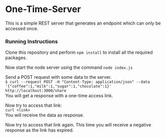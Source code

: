 # One-Time-Server
This is a simple REST server that generates an endpoint which can only be accessed once.  

### Running Instructions
Clone this repository and perform ```npm install``` to install all the required packages.  

Now start the node server using the command ```node index.js```  

Send a POST request with some data to the server.  
```$ curl --request POST -H "Content-Type: application/json" --data '{"coffee":1,"milk":1,"sugar":1,"chocolate":1}' http://localhost:3000/share```  
You will get a response with a one-time access link.  

Now try to access that link:  
```curl <link>```  
You will receive the data as response.  

Now try to access that link again. This time you will receive a negative response as the link has expired.
